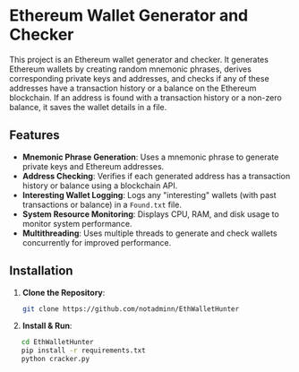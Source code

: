 # Ethereum Wallet Generator and Checker

This project is an Ethereum wallet generator and checker. It generates Ethereum wallets by creating random mnemonic phrases, derives corresponding private keys and addresses, and checks if any of these addresses have a transaction history or a balance on the Ethereum blockchain. If an address is found with a transaction history or a non-zero balance, it saves the wallet details in a file.

## Features

- **Mnemonic Phrase Generation**: Uses a mnemonic phrase to generate private keys and Ethereum addresses.
- **Address Checking**: Verifies if each generated address has a transaction history or balance using a blockchain API.
- **Interesting Wallet Logging**: Logs any "interesting" wallets (with past transactions or balance) in a `Found.txt` file.
- **System Resource Monitoring**: Displays CPU, RAM, and disk usage to monitor system performance.
- **Multithreading**: Uses multiple threads to generate and check wallets concurrently for improved performance.


## Installation

1. **Clone the Repository**:
   ```bash
   git clone https://github.com/notadminn/EthWalletHunter
2. **Install & Run**:
```bash
   cd EthWalletHunter
   pip install -r requirements.txt
   python cracker.py

